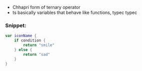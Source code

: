 
- Chhapri form of ternary operator
- ts basically variables that behave like functions, typec typec


### Snippet:
```swift
var iconName {
	if condition {
		return "smile"
	} else {
		return "sad"
	}
}
```